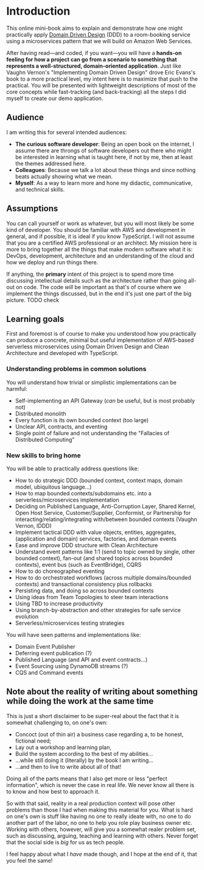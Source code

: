 # Introduction

This online mini-book aims to explain and demonstrate how one might practically apply [Domain Driven Design](https://en.wikipedia.org/wiki/Domain-driven\_design) (DDD) to a room-booking service using a microservices pattern that we will build on Amazon Web Services.

After having read—and coded, if you want—you will have a **hands-on feeling for how a project can go from a scenario to something that represents a well-structured, domain-oriented application**. Just like Vaughn Vernon's "Implementing Domain Driven Design" drove Eric Evans's book to a more practical level, my intent here is to maximize that push to the practical. You will be presented with lightweight descriptions of most of the core concepts while fast-tracking (and back-tracking) all the steps I did myself to create our demo application.

## Audience

I am writing this for several intended audiences:

* **The curious software developer**: Being an open book on the internet, I assume there are throngs of software developers out there who might be interested in learning what is taught here, if not by me, then at least the themes addressed here.
* **Colleagues**: Because we talk a lot about these things and since nothing beats actually showing what we mean.
* **Myself**: As a way to learn more and hone my didactic, communicative, and technical skills.

## Assumptions

You can call yourself or work as whatever, but you will most likely be some kind of developer. You should be familiar with AWS and development in general, and if possible, it is ideal if you know TypeScript. I will not assume that you are a certified AWS professional or an architect. My mission here is more to bring together all the things that make modern software what it is: DevOps, development, architecture and an understanding of the cloud and how we deploy and run things there.

If anything, the **primary** intent of this project is to spend more time discussing intellectual details such as the architecture rather than going all-out on code. The code _will_ be important as that's of course where we implement the things discussed, but in the end it's just one part of the big picture. TODO check

## Learning goals

First and foremost is of course to make you understood how you practically can produce a concrete, minimal but useful implementation of AWS-based serverless microservices using Domain Driven Design and Clean Architecture and developed with TypeScript.

### Understanding problems in common solutions

You will understand how trivial or simplistic implementations can be harmful:

* Self-implementing an API Gateway (_can_ be useful, but is most probably not)
* Distributed monolith
* Every function is its own bounded context (too large)
* Unclear API, contracts, and eventing
* Single point of failure and not understanding the "Fallacies of Distributed Computing"

### New skills to bring home

You will be able to practically address questions like:

* How to do strategic DDD (bounded context, context maps, domain model, ubiquitous language...)
* How to map bounded contexts/subdomains etc. into a serverless/microservices implementation
* Deciding on Published Language, Anti-Corruption Layer, Shared Kernel, Open Host Service, Customer/Supplier, Conformist, or Partnership for interacting/relating/integrating with/between bounded contexts (Vaughn Vernon, IDDD)
* Implement tactical DDD with value objects, entities, aggregates, (application and domain) services, factories, and domain events
* Ease and improve DDD structure with Clean Architecture
* Understand event patterns like 1:1 (send to topic owned by single, other bounded context), fan-out (and shared topics across bounded contexts), event bus (such as EventBridge), CQRS
* How to do choreographed eventing
* How to do orchestrated workflows (across multiple domains/bounded contexts) and transactional consistency plus rollbacks
* Persisting data, and doing so across bounded contexts
* Using ideas from Team Topologies to steer team interactions
* Using TBD to increase productivity
* Using branch-by-abstraction and other strategies for safe service evolution
* Serverless/microservices testing strategies

You will have seen patterns and implementations like:

* Domain Event Publisher
* Deferring event publication (?)
* Published Language (and API and event contracts...)
* Event Sourcing using DynamoDB streams (?)
* CQS and Command events

## Note about the reality of writing about something while doing the work at the same time

This is just a short disclaimer to be super-real about the fact that it is somewhat challenging to, on one's own:

* Concoct (out of thin air) a business case regarding a, to be honest, fictional need;
* Lay out a workshop and learning plan,
* Build the system according to the best of my abilities...
* ...while still doing it (literally) by the book I am writing...
* ...and then to live to write about all of that!

Doing all of the parts means that I also get more or less "perfect information", which is never the case in real life. We never know all there is to know and how best to approach it.

So with that said, reality in a real production context will pose other problems than those I had when making this material for you. What is hard on one's own is stuff like having no one to really ideate with, no one to do another part of the labor, no one to help you role play business owner etc. Working with others, however, will give you a somewhat realer problem set, such as discussing, arguing, teaching and learning with others. Never forget that the social side is _big_ for us as tech people.

I feel happy about what I _have_ made though, and I hope at the end of it, that you feel the same!

